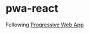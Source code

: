 # pwa-react
Following [Progressive Web App](https://medium.com/@addyosmani/progressive-web-apps-with-react-js-part-i-introduction-50679aef2b12)
